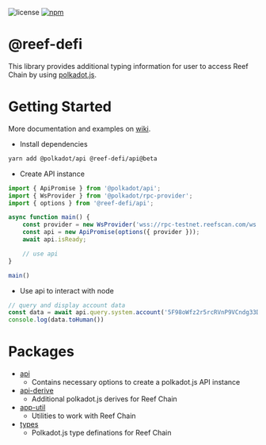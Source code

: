 ![license](https://img.shields.io/badge/License-Apache%202.0-blue?logo=apache&style=flat-square)
[![npm](https://img.shields.io/npm/v/@reef-defi/api?logo=npm&style=flat-square)](https://www.npmjs.com/package/@reef-defi/api)

# @reef-defi

This library provides additional typing information for user to access Reef Chain by using [polkadot.js](https://github.com/polkadot-js/api).

# Getting Started

More documentation and examples on [wiki](https://docs.reef.finance/).

- Install dependencies

```bash
yarn add @polkadot/api @reef-defi/api@beta
```

- Create API instance

```ts
import { ApiPromise } from '@polkadot/api';
import { WsProvider } from '@polkadot/rpc-provider';
import { options } from '@reef-defi/api';

async function main() {
    const provider = new WsProvider('wss://rpc-testnet.reefscan.com/ws');
    const api = new ApiPromise(options({ provider }));
    await api.isReady;

    // use api
}

main()
```

- Use api to interact with node

```ts
// query and display account data
const data = await api.query.system.account('5F98oWfz2r5rcRVnP9VCndg33DAAsky3iuoBSpaPUbgN9AJn');
console.log(data.toHuman())
```

# Packages

- [api](./packages/api)
  - Contains necessary options to create a polkadot.js API instance
- [api-derive](./packages/api-derive)
  - Additional polkadot.js derives for Reef Chain
- [app-util](./packages/app-util)
  - Utilities to work with Reef Chain
- [types](./packages/types)
  - Polkadot.js type definations for Reef Chain
